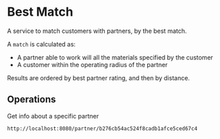 # Best Match

A service to match customers with partners, by the best match.

A `match` is calculated as:

- A partner able to work will all the materials specified by the customer
- A customer within the operating radius of the partner

Results are ordered by best partner rating, and then by distance.

## Operations

Get info about a specific partner

`http://localhost:8080/partner/b276cb54ac524f8cadb1afce5ced67c4`